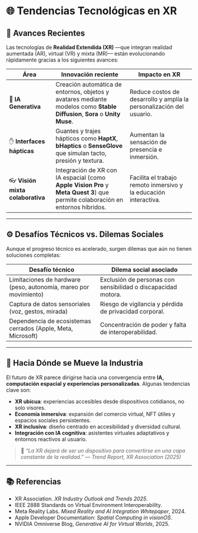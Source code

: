 # 🌐 Tendencias Tecnológicas en XR

## 🚀 Avances Recientes

Las tecnologías de **Realidad Extendida (XR)** —que integran realidad aumentada (AR), virtual (VR) y mixta (MR)— están evolucionando rápidamente gracias a los siguientes avances:

| Área | Innovación reciente | Impacto en XR |
|------|----------------------|---------------|
| 🤖 **IA Generativa** | Creación automática de entornos, objetos y avatares mediante modelos como **Stable Diffusion**, **Sora** o **Unity Muse**. | Reduce costos de desarrollo y amplía la personalización del usuario. |
| ✋ **Interfaces hápticas** | Guantes y trajes hápticos como **HaptX**, **bHaptics** o **SenseGlove** que simulan tacto, presión y textura. | Aumentan la sensación de presencia e inmersión. |
| 👓 **Visión mixta colaborativa** | Integración de XR con IA espacial (como **Apple Vision Pro** y **Meta Quest 3**) que permite colaboración en entornos híbridos. | Facilita el trabajo remoto inmersivo y la educación interactiva. |

---

## ⚙️ Desafíos Técnicos vs. Dilemas Sociales

Aunque el progreso técnico es acelerado, surgen dilemas que aún no tienen soluciones completas:

| Desafío técnico | Dilema social asociado |
|------------------|-------------------------|
| Limitaciones de hardware (peso, autonomía, mareo por movimiento) | Exclusión de personas con sensibilidad o discapacidad motora. |
| Captura de datos sensoriales (voz, gestos, mirada) | Riesgo de vigilancia y pérdida de privacidad corporal. |
| Dependencia de ecosistemas cerrados (Apple, Meta, Microsoft) | Concentración de poder y falta de interoperabilidad. |

---

## 🔮 Hacia Dónde se Mueve la Industria

El futuro de XR parece dirigirse hacia una convergencia entre **IA, computación espacial y experiencias personalizadas**. Algunas tendencias clave son:

- **XR ubicua**: experiencias accesibles desde dispositivos cotidianos, no solo visores.
- **Economía inmersiva**: expansión del comercio virtual, NFT útiles y espacios sociales persistentes.
- **XR inclusiva**: diseño centrado en accesibilidad y diversidad cultural.
- **Integración con IA cognitiva**: asistentes virtuales adaptativos y entornos reactivos al usuario.

> 🧠 *“La XR dejará de ser un dispositivo para convertirse en una capa constante de la realidad.”* — *Trend Report, XR Association (2025)*

---

## 📚 Referencias

- XR Association. *XR Industry Outlook and Trends 2025*.  
- IEEE 2888 Standards on Virtual Environment Interoperability.  
- Meta Reality Labs. *Mixed Reality and AI Integration Whitepaper*, 2024.  
- Apple Developer Documentation: *Spatial Computing in visionOS*.  
- NVIDIA Omniverse Blog, *Generative AI for Virtual Worlds*, 2025.
